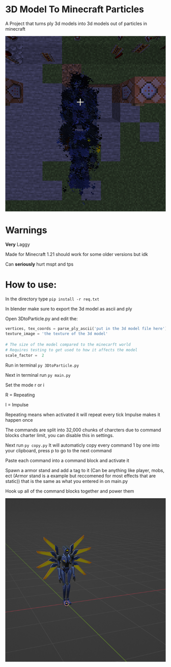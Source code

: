 # 3D Model To Minecraft Particles

A Project that turns ply 3d models into 3d models out of particles in minecraft

<img src="image.png">

# Warnings

**Very** Laggy

Made for Minecraft 1.21 should work for some older versions but idk

Can **seriously** hurt mspt and tps

# How to use:

In the directory type `pip install -r req.txt`

In blender make sure to export the 3d model as ascii and ply

Open 3DtoParticle.py and edit the:

```python
vertices, tex_coords = parse_ply_ascii('put in the 3d model file here')
texture_image = 'the texture of the 3d model'

# The size of the model compared to the minecarft world
# Requires testing to get used to how it affects the model
scale_factor =  2
```

Run in terminal `py 3DtoParticle.py` 

Next in terminal run `py main.py`

Set the mode r or i 

R = Repeating

I = Impulse

Repeating means when activated it will repeat every tick
Impulse makes it happen once

The commands are split into 32,000 chunks of charcters due to command blocks charter limit, you can disable this in settings.


Next run `py copy.py`
It will automaticly copy every command 1 by one into your clipboard, press p to go to the next command

Paste each command into a command block and activate it

Spawn a armor stand and add a tag to it (Can be anything like player, mobs, ect (Armor stand is a example but reccomened for most effects that are static)) that is the same as what you entered in on main.py

Hook up all of the command blocks together and power them

<img src="model_in_blender.png">
